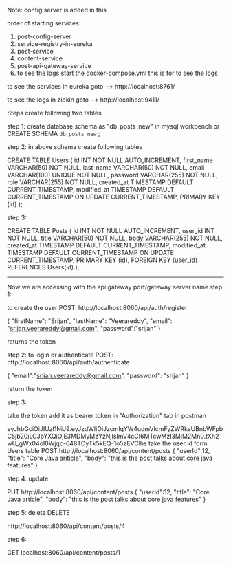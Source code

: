 Note: config server is added in this

order of starting services:
1. post-config-server
2. service-registry-in-eureka
3. post-service
4. content-service
5. post-api-gateway-service
6. to see the logs start the docker-compose.yml this is for to see the logs

to see the services in eureka goto --> http://localhost:8761/

to see the logs in zipkin goto --> http://localhost:9411/

Steps create following two tables

step 1: create database schema as "db_posts_new" in mysql workbench or
CREATE SCHEMA `db_posts_new` ;

step 2: in above schema create following tables

CREATE TABLE Users (
id INT NOT NULL AUTO_INCREMENT,
first_name VARCHAR(50) NOT NULL,
last_name VARCHAR(50) NOT NULL,
email VARCHAR(100) UNIQUE NOT NULL,
password VARCHAR(255) NOT NULL,
role VARCHAR(255) NOT NULL,
created_at TIMESTAMP DEFAULT CURRENT_TIMESTAMP,
modified_at TIMESTAMP DEFAULT CURRENT_TIMESTAMP ON UPDATE CURRENT_TIMESTAMP,
PRIMARY KEY (id)
);

step 3:

CREATE TABLE Posts (
id INT NOT NULL AUTO_INCREMENT,
user_id INT NOT NULL,
title VARCHAR(50) NOT NULL,
body VARCHAR(255) NOT NULL,
created_at TIMESTAMP DEFAULT CURRENT_TIMESTAMP,
modified_at TIMESTAMP DEFAULT CURRENT_TIMESTAMP ON UPDATE CURRENT_TIMESTAMP,
PRIMARY KEY (id),
FOREIGN KEY (user_id) REFERENCES Users(id)
);

-------------------------------
Now we are accessing with the api gateway port/gateway server name
step 1:

to create the user
POST:
http://localhost:8060/api/auth/register

{
"firstName": "Srijan",
"lastName": "Veerareddy",
"email": "srijan.veerareddy@gmail.com",
"password":"srijan"
}

returns the token


step 2: to login or authenticate
POST:
http://localhost:8060/api/auth/authenticate

{
"email":"srijan.veerareddy@gmail.com",
"password": "srijan"
}

return the token

step 3:

take the token add it as bearer token in "Authorization" tab in
postman

eyJhbGciOiJIUzI1NiJ9.eyJzdWIiOiJzcmlqYW4udmVlcmFyZWRkeUBnbWFpbC5jb20iLCJpYXQiOjE3MDMyMzYzNjIsImV4cCI6MTcwMzI3MjM2Mn0.tXh2wU_gWx04oI0Wjqc-648TOyTk5kEQ-1o5zEVClhs
take the user id form Users table
POST
http://localhost:8060/api/content/posts
{
"userId":12,
"title": "Core Java ariticle",
"body": "this is the post talks about core java features"
}

step 4: update

PUT
http://localhost:8060/api/content/posts
{
"userId":12,
"title": "Core Java article",
"body": "this is the post talks about core java features"
}

step 5: delete
DELETE

http://localhost:8060/api/content/posts/4

step 6: 

GET
localhost:8060/api/content/posts/1

